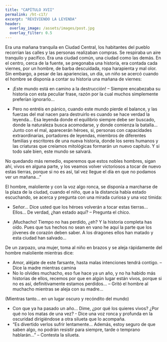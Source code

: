 ```yaml
---
title: "CAPÍTULO XVII"
permalink: /ht-c17/
excerpt: "REVIVIENDO LA LEYENDA"
header:
  overlay_image: /assets/images/post.jpg
  overlay_filter: 0.5
---
```


Era una mañana tranquila en Ciudad Central, los habitantes del pueblo recorrían las calles y las personas realizaban compras. Se respiraba un aire tranquilo y pacífico. Era una ciudad común, una ciudad como las demás. En el centro, cerca de la fuente, se pregonaba una historia, era contada cada viernes, por un hombre, de barba descuidada, ropa harapienta y mal olor. Sin embargo, a pesar de las apariencias, un día, un niño se acercó cuando el hombre se disponía a contar su historia una mañana de viernes:

-	¡Este mundo está en camino a la destrucción! – Siempre encabezaba su historia con esta peculiar frase, razón por la cual muchos simplemente preferían ignorarlo…

-	Pero no entréis en pánico, cuando este mundo pierde el balance, y las fuerzas del mal nacen para destruirlo es cuando se hace verdad la leyenda… Esa leyenda donde el equilibrio siempre debe ser buscado, donde la naturaleza busca acomodarse, y donde comienza la batalla… Junto con el mal, aparecerán héroes, si, personas con capacidades extraordinarias, portadores de leyendas, miembros de diferentes familias y escritores de una nueva historia, donde los seres humanos y las criaturas que creíamos mitológicas formarán un nuevo capítulo. Y si todo sale bien, este mundo se salvará.

No quedando más remedio, esperemos que estos nobles hombres, sigan ahí, vivos en alguna parte, y los veamos volver victoriosos a tocar de nuevo estas tierras, porque si no es así, tal vez llegue el día en que no podamos ver un mañana…”

El hombre, maloliente y con la voz algo ronca, se disponía a marcharse de la plaza de la ciudad, cuando el niño, que a la distancia había estado escuchando, se acerca y pregunta con una mirada curiosa y una voz tímida:

-	Señor… Dice usted que los héroes volverán a tocar estas tierras… Ellos… De verdad, ¿han estado aquí? – Pregunta el chico.

-	¡Muchacho! Tiempo no has perdido, ¿eh? Y la historia completa has oído. Pues que tus hechos no sean en vano he aquí la parte que los jóvenes de corazón deben saber. A los dragones ellos han matado y esta ciudad han salvado…

De un zarpazo, una mujer, toma al niño en brazos y se aleja rápidamente del hombre maloliente mientras dice:

-	Amor, aléjate de este farsante, hasta malas intenciones tendrá contigo. – Dice la madre mientras camina
-	No lo olvides muchacho, eso fue hace ya un año, y no ha habido más historias de ellos, recemos por que en algún lugar están vivos, porque si no es así, definitivamente estamos perdidos… – Gritó el hombre al muchacho mientras se aleja con su madre…


(Mientras tanto… en un lugar oscuro y recóndito del mundo)

-	Con que ya ha pasado un año… Dime, ¿por qué los quieres vivos? ¿Por qué no los matas de una vez? - Dice una voz ronca y profunda en la oscuridad dirigiéndose a otra silueta que lo acompaña.
-	“Es divertido verlos sufrir lentamente… Además, estoy seguro de que saben algo, no podrán resistir para siempre, tarde o temprano hablarán…” – Contesta la silueta.
